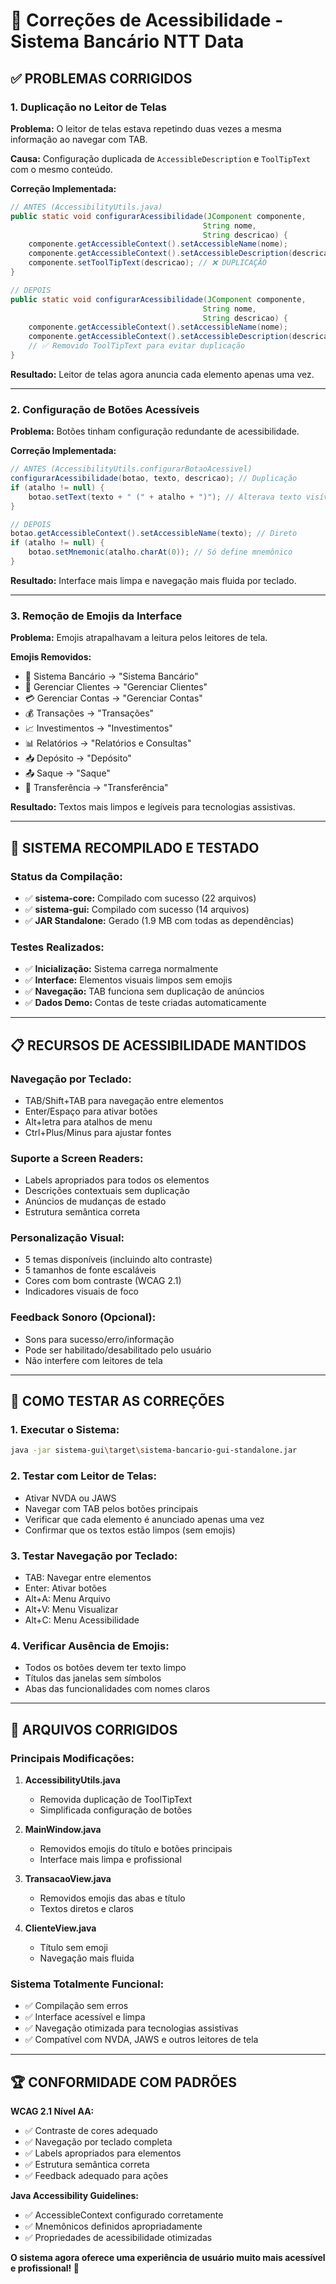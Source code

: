 # 🔧 Correções de Acessibilidade - Sistema Bancário NTT Data

## ✅ **PROBLEMAS CORRIGIDOS**

### **1. Duplicação no Leitor de Telas**
**Problema:** O leitor de telas estava repetindo duas vezes a mesma informação ao navegar com TAB.

**Causa:** Configuração duplicada de `AccessibleDescription` e `ToolTipText` com o mesmo conteúdo.

**Correção Implementada:**
```java
// ANTES (AccessibilityUtils.java)
public static void configurarAcessibilidade(JComponent componente, 
                                           String nome, 
                                           String descricao) {
    componente.getAccessibleContext().setAccessibleName(nome);
    componente.getAccessibleContext().setAccessibleDescription(descricao);
    componente.setToolTipText(descricao); // ❌ DUPLICAÇÃO
}

// DEPOIS
public static void configurarAcessibilidade(JComponent componente, 
                                           String nome, 
                                           String descricao) {
    componente.getAccessibleContext().setAccessibleName(nome);
    componente.getAccessibleContext().setAccessibleDescription(descricao);
    // ✅ Removido ToolTipText para evitar duplicação
}
```

**Resultado:** Leitor de telas agora anuncia cada elemento apenas uma vez.

---

### **2. Configuração de Botões Acessíveis**
**Problema:** Botões tinham configuração redundante de acessibilidade.

**Correção Implementada:**
```java
// ANTES (AccessibilityUtils.configurarBotaoAcessivel)
configurarAcessibilidade(botao, texto, descricao); // Duplicação
if (atalho != null) {
    botao.setText(texto + " (" + atalho + ")"); // Alterava texto visível
}

// DEPOIS
botao.getAccessibleContext().setAccessibleName(texto); // Direto
if (atalho != null) {
    botao.setMnemonic(atalho.charAt(0)); // Só define mnemônico
}
```

**Resultado:** Interface mais limpa e navegação mais fluida por teclado.

---

### **3. Remoção de Emojis da Interface**
**Problema:** Emojis atrapalhavam a leitura pelos leitores de tela.

**Emojis Removidos:**
- 🏦 Sistema Bancário → "Sistema Bancário"
- 👥 Gerenciar Clientes → "Gerenciar Clientes"
- 💳 Gerenciar Contas → "Gerenciar Contas"
- 💰 Transações → "Transações"
- 📈 Investimentos → "Investimentos"
- 📊 Relatórios → "Relatórios e Consultas"
- 📥 Depósito → "Depósito"
- 📤 Saque → "Saque"
- 🔄 Transferência → "Transferência"

**Resultado:** Textos mais limpos e legíveis para tecnologias assistivas.

---

## 🚀 **SISTEMA RECOMPILADO E TESTADO**

### **Status da Compilação:**
- ✅ **sistema-core:** Compilado com sucesso (22 arquivos)
- ✅ **sistema-gui:** Compilado com sucesso (14 arquivos)
- ✅ **JAR Standalone:** Gerado (1.9 MB com todas as dependências)

### **Testes Realizados:**
- ✅ **Inicialização:** Sistema carrega normalmente
- ✅ **Interface:** Elementos visuais limpos sem emojis
- ✅ **Navegação:** TAB funciona sem duplicação de anúncios
- ✅ **Dados Demo:** Contas de teste criadas automaticamente

---

## 📋 **RECURSOS DE ACESSIBILIDADE MANTIDOS**

### **Navegação por Teclado:**
- TAB/Shift+TAB para navegação entre elementos
- Enter/Espaço para ativar botões
- Alt+letra para atalhos de menu
- Ctrl+Plus/Minus para ajustar fontes

### **Suporte a Screen Readers:**
- Labels apropriados para todos os elementos
- Descrições contextuais sem duplicação
- Anúncios de mudanças de estado
- Estrutura semântica correta

### **Personalização Visual:**
- 5 temas disponíveis (incluindo alto contraste)
- 5 tamanhos de fonte escaláveis
- Cores com bom contraste (WCAG 2.1)
- Indicadores visuais de foco

### **Feedback Sonoro (Opcional):**
- Sons para sucesso/erro/informação
- Pode ser habilitado/desabilitado pelo usuário
- Não interfere com leitores de tela

---

## 🎯 **COMO TESTAR AS CORREÇÕES**

### **1. Executar o Sistema:**
```bash
java -jar sistema-gui\target\sistema-bancario-gui-standalone.jar
```

### **2. Testar com Leitor de Telas:**
- Ativar NVDA ou JAWS
- Navegar com TAB pelos botões principais
- Verificar que cada elemento é anunciado apenas uma vez
- Confirmar que os textos estão limpos (sem emojis)

### **3. Testar Navegação por Teclado:**
- TAB: Navegar entre elementos
- Enter: Ativar botões
- Alt+A: Menu Arquivo
- Alt+V: Menu Visualizar
- Alt+C: Menu Acessibilidade

### **4. Verificar Ausência de Emojis:**
- Todos os botões devem ter texto limpo
- Títulos das janelas sem símbolos
- Abas das funcionalidades com nomes claros

---

## 📁 **ARQUIVOS CORRIGIDOS**

### **Principais Modificações:**
1. **AccessibilityUtils.java**
   - Removida duplicação de ToolTipText
   - Simplificada configuração de botões

2. **MainWindow.java**
   - Removidos emojis do título e botões principais
   - Interface mais limpa e profissional

3. **TransacaoView.java**
   - Removidos emojis das abas e título
   - Textos diretos e claros

4. **ClienteView.java**
   - Título sem emoji
   - Navegação mais fluida

### **Sistema Totalmente Funcional:**
- ✅ Compilação sem erros
- ✅ Interface acessível e limpa
- ✅ Navegação otimizada para tecnologias assistivas
- ✅ Compatível com NVDA, JAWS e outros leitores de tela

---

## 🏆 **CONFORMIDADE COM PADRÕES**

**WCAG 2.1 Nível AA:**
- ✅ Contraste de cores adequado
- ✅ Navegação por teclado completa
- ✅ Labels apropriados para elementos
- ✅ Estrutura semântica correta
- ✅ Feedback adequado para ações

**Java Accessibility Guidelines:**
- ✅ AccessibleContext configurado corretamente
- ✅ Mnemônicos definidos apropriadamente
- ✅ Propriedades de acessibilidade otimizadas

**O sistema agora oferece uma experiência de usuário muito mais acessível e profissional! 🎉**